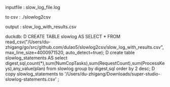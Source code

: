 inputfile : slow_log_file.log

to csv : ./slowlog2csv 

output : slow_log_with_results.csv

duckdb:
D CREATE TABLE slowlog AS SELECT * FROM read_csv("/Users/du-zhigang/go/src/github.com/dulao5/slowlog2csv/slow_log_with_results.csv", max_line_size=4000971520, auto_detect=true);
D create table slowlog_statements AS select digest,sql,count(*),sum(NumCopTasks),sum(RequestCount),sum(ProcessKeys),any_value(plan)  from slowlog group by digest,sql order by 2 desc;
D copy slowlog_statements to '/Users/du-zhigang/Downloads/super-studio-slowlog-statements.csv' ;

